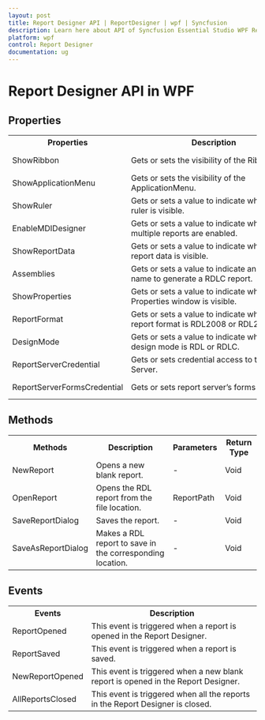 ```yaml
---
layout: post
title: Report Designer API | ReportDesigner | wpf | Syncfusion
description: Learn here about API of Syncfusion Essential Studio WPF Report Designer control, its elements and more.
platform: wpf
control: Report Designer
documentation: ug
---
```


# Report Designer API in WPF

## Properties

<table>
<tr><th>
Properties</th><th>
Description </th><th>
Types </th><th>
Data Type </th></tr>
<tr><td>
ShowRibbon</td><td>
Gets or sets the visibility of the Ribbon.</td><td>
Dependency property</td><td>
Boolean</td></tr>
<tr><td>
ShowApplicationMenu</td><td>
Gets or sets the visibility of the ApplicationMenu.</td><td>
Dependency Property </td><td>
Boolean</td></tr>
<tr><td>
ShowRuler</td><td>
Gets or sets a value to indicate whether the ruler is visible.</td><td>
Dependency Property</td><td>
Boolean</td></tr>
<tr><td>
EnableMDIDesigner</td><td>
Gets or sets a value to indicate whether multiple reports are enabled.</td><td>
Dependency Property</td><td>
Boolean</td></tr>
<tr><td>
ShowReportData</td><td>
Gets or sets a value to indicate whether report data is visible.</td><td>
Dependency Property</td><td>
Boolean</td></tr>
<tr><td>
Assemblies</td><td>
Gets or sets a value to indicate an assembly name to generate a RDLC report.</td><td>
Dependency Property</td><td>
List&lt;Assembly&gt;</td></tr>
<tr><td>
ShowProperties</td><td>
Gets or sets a value to indicate whether the Properties window is visible.</td><td>
Dependency Property</td><td>
Boolean</td></tr>
<tr><td>
ReportFormat</td><td>
Gets or sets a value to indicate whether the report format is RDL2008 or RDL2010.</td><td>
Dependency Property</td><td>
ReportFormat</td></tr>
<tr><td>
DesignMode</td><td>
Gets or sets a value to indicate whether the design mode is RDL or RDLC.</td><td>
Dependency Property</td><td>
DesignMode</td></tr>
<tr><td>
ReportServerCredential</td><td>
Gets or sets credential access to the Report Server.</td><td>
Dependency Property</td><td>
ICredentials</td></tr>
<tr><td>
ReportServerFormsCredential</td><td>
Gets or sets report server’s forms credential.</td><td>
Dependency Property</td><td>
ReportServerFormsCredential</td></tr>
</table>

## Methods

<table>
<tr><th>
Methods </th><th>
Description </th><th>
Parameters </th><th>
Return Type </th></tr>
<tr><td>
NewReport</td><td>
Opens a new blank report. </td><td>
- </td><td>
Void</td></tr>
<tr><td>
OpenReport </td><td>
Opens the RDL report from the file location.</td><td>
ReportPath</td><td>
Void</td></tr>
<tr><td>
SaveReportDialog</td><td>
Saves the report.</td><td>
- </td><td>
Void</td></tr>
<tr><td>
SaveAsReportDialog</td><td>
Makes a RDL report  to save in the corresponding location.</td><td>
- </td><td>
Void</td></tr>
</table>

## Events

<table>
<tr><th>
Events</th><th>
Description </th></tr>
<tr><td>
ReportOpened</td><td>
This event is triggered when a report is opened in the Report Designer.</td></tr>
<tr><td>
ReportSaved</td><td>
This event is triggered when a report is saved.</td></tr>
<tr><td>
NewReportOpened</td><td>
This event is triggered when a new blank report is opened in the Report Designer.</td></tr>
<tr><td>
AllReportsClosed</td><td>
This event is triggered when all the reports in the Report Designer is closed.</td></tr>
</table>